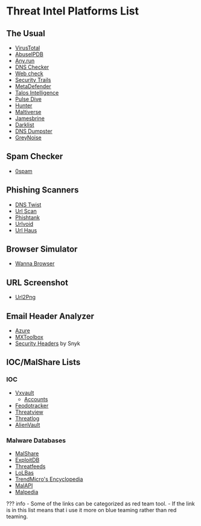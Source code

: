 # Threat Intel Platforms List

## The Usual

- [VirusTotal](https://www.virustotal.com)
- [AbuseIPDB](https://www.abuseipdb.com/)
- [Any.run](https://any.run/)
- [DNS Checker](https://dnschecker.org/)
- [Web check](https://web-check.xyz/)
- [Security Trails](https://securitytrails.com/)
- [MetaDefender](https://metadefender.com/)
- [Talos Intelligence](https://talosintelligence.com/)
- [Pulse Dive](https://pulsedive.com/) <!-- I like this -->
- [Hunter](https://hunter.how/)
- [Maltiverse](https://maltiverse.com/search)
- [Jamesbrine](https://jamesbrine.com.au/) <!-- Cool Site -->
- [Darklist](https://www.darklist.de/)
- [DNS Dumpster](https://dnsdumpster.com/)
- [GreyNoise](https://viz.greynoise.io/)

## Spam Checker

- [0spam](https://0spam.org/)

## Phishing Scanners

- [DNS Twist](https://dnstwist.it/)
- [Url Scan](https://urlscan.io)
- [Phishtank](https://phishtank.org)
- [Urlvoid](https://www.urlvoid.com/)
- [Url Haus](https://urlhaus.abuse.ch/)

## Browser Simulator

- [Wanna Browser](https://www.wannabrowser.net/)

## URL Screenshot

- [Url2Png](https://www.url2png.com/)

## Email Header Analyzer

- [Azure](https://mha.azurewebsites.net)
- [MXToolbox](https://mxtoolbox.com/emailheaders.aspx)
- [Security Headers](https://securityheaders.com/) by Snyk

## IOC/MalShare Lists

### IOC

- [Vxvault](http://vxvault.net/ViriList.php) <!-- Congrats! LMAO password:infected -->
    - [Accounts](https://freeaccount.biz/accounts/vxvault.net)
- [Feodotracker](https://feodotracker.abuse.ch/)
- [Threatview](https://threatview.io/index.html)
- [Threatlog](https://www.threatlog.com/)
- [AlienVault](https://otx.alienvault.com/browse/global/pulses?include_inactive=0&sort=-modified&page=1&limit=10)

### Malware Databases

- [MalShare](https://malshare.com/)
- [ExploitDB](https://www.exploit-db.com/)
- [Threatfeeds](https://threatfeeds.io/)
- [LoLBas](https://lolbas-project.github.io/#)
- [TrendMicro's Encyclopedia](https://www.trendmicro.com/vinfo/us/threat-encyclopedia/)
- [MalAPI](https://malapi.io/)
- [Malpedia](https://malpedia.caad.fkie.fraunhofer.de/)

??? info
    - Some of the links can be categorized as red team tool.
    - If the link is in this list means that i use it more on blue teaming rather than red teaming.
